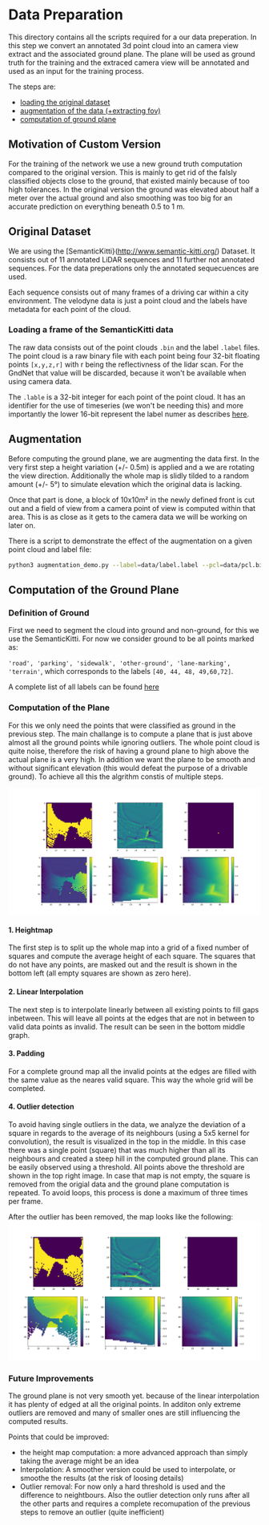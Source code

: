 # Data Preparation

This directory contains all the scripts required for a our data preperation. In this step we convert an annotated 3d point cloud into an camera view extract and the associated ground plane. The plane will be used as ground truth for the training and the extraced camera view will be annotated and used as an input for the training process. 

The steps are:
- [loading the original dataset](#original-dataset)
- [augmentation of the data (+extracting fov)](#augmentation)
- [computation of ground plane](#computation-of-the-ground-plane)

## Motivation of Custom Version
For the training of the network we use a new ground truth computation compared to the original version. This is mainly to get rid of the falsly classified objects close to the ground, that existed mainly because of too high tolerances. In the original version the ground was elevated about half a meter over the actual ground and also smoothing was too big for an accurate prediction on everything beneath 0.5 to 1 m.

## Original Dataset
We are using the [SemanticKitti}(http://www.semantic-kitti.org/) Dataset. It consists out of 11 annotated LiDAR sequences and 11 further not annotated sequences. For the data preperations only the annotated sequecuences are used. 

Each sequence consists out of many frames of a driving car within a city environment. The velodyne data is just a point cloud and the labels have metadata for each point of the cloud.

### Loading a frame of the SemanticKitti data
The raw data consists out of the point clouds `.bin` and the label `.label` files. The point cloud is a raw binary file with each point being four 32-bit floating points `[x,y,z,r]` with r being the reflectivness of the lidar scan. For the GndNet that value will be discarded, because it won't be available when using camera data.

The `.lable` is a 32-bit integer for each point of the point cloud. It has an identifier for the use of timeseries (we won't be needing this) and more importantly the lower 16-bit represent the label numer as describes [here](#definition-of-ground).

## Augmentation
Before computing the ground plane, we are augmenting the data first. In the very first step a height variation (+/- 0.5m) is applied and a we are rotating the view direction. Additionally the whole map is slidly tilded to a random amount (+/- 5°) to simulate elevation which the original data is lacking. 

Once that part is done, a block of 10x10m² in the newly defined front is cut out and a field of view from a camera point of view is computed within that area. This is as close as it gets to the camera data we will be working on later on.

There is a script to demonstrate  the effect of the augmentation on a given point cloud and label file: 

```sh
python3 augmentation_demo.py --label=data/label.label --pcl=data/pcl.bin
```

## Computation of the Ground Plane

### Definition of Ground
First we need to segment the cloud into ground and non-ground, for this we use the SemanticKitti. For now we consider ground to be all points marked as:

`'road', 'parking', 'sidewalk', 'other-ground', 'lane-marking', 'terrain'`, which corresponds to the labels `[40, 44, 48, 49,60,72]`.

A complete list of all labels can be found [here](https://github.com/PRBonn/semantic-kitti-api/blob/master/config/semantic-kitti.yaml)

### Computation of the Plane
For this we only need the points that were classified as ground in the previous step. The main challange is to compute a plane that is just above almost all the ground points while ignoring outliers. The whole point cloud is quite noise, therefore the risk of having a ground plane to high above the actual plane is a very high. In addition we want the plane to be smooth and without significant elevation (this would defeat the purpose of a drivable ground). To achieve all this the algrithm constis of multiple steps.

![graphs](assets/data_prep_outlier.png)

#### 1. Heightmap
The first step is to split up the whole map into a grid of a fixed number of squares and compute the average height of each square. The squares that do not have any points, are masked out and the result is shown in the bottom left (all empty squares are shown as zero here).

#### 2. Linear Interpolation
The next step is to interpolate linearly between all existing points to fill gaps inbetween. This will leave all points at the edges that are not in between to valid data points as invalid. The result can be seen in the bottom middle graph. 

#### 3. Padding
For a complete ground map all the invalid points at the edges are filled with the same value as the neares valid square. This way the whole grid will be completed.

#### 4. Outlier detection
To avoid having single outliers in the data, we analyze the deviation of a square in regards to the average of its neighbours (using a 5x5 kernel for convolution), the result is visualized in the top in the middle. In this case there was a single point (square) that was much higher than all its neighbours and created a steep hill in the computed ground plane. This can be easily observed using a threshold. All points above the threshold are shown in the top right image. In case that map is not empty, the square is removed from the origial data and the ground plane computation is repeated. To avoid loops, this process is done a maximum of three times per frame.

After the outlier has been removed, the map looks like the following:
![graphs](assets/data_prep_cleaned.png)

### Future Improvements
The ground plane is not very smooth yet. because of the linear interpolation it has plenty of edged at all the original points. In additon only extreme outliers are removed and many of smaller ones are still influencing the computed results. 

Points that could be improved:
- the height map computation: a more advanced approach than simply taking the average might be an idea
- Interpolation: A smoother version could be used to interpolate, or smoothe the results (at the risk of loosing details)
- Outlier removal: For now only a hard threshold is used and the difference to neightbours. Also the outlier detection only runs after all the other parts and requires a complete recomupation of the previous steps to remove an outlier (quite inefficient)